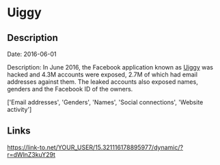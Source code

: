 # Uiggy

## Description

Date: 2016-06-01

Description:
In June 2016, the Facebook application known as <a href="http://www.uiggy.com" target="_blank" rel="noopener">Uiggy</a> was hacked and 4.3M accounts were exposed, 2.7M of which had email addresses against them. The leaked accounts also exposed names, genders and the Facebook ID of the owners.


['Email addresses', 'Genders', 'Names', 'Social connections', 'Website activity']

## Links

https://link-to.net/YOUR_USER/15.321116178895977/dynamic/?r=dWlnZ3kuY29t